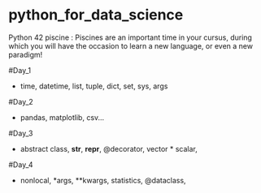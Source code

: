 # python_for_data_science
Python 42 piscine : Piscines are an important time in your cursus, during which you will have the occasion to learn a new language, or even a new paradigm!

#Day_1
- time, datetime, list, tuple, dict, set, sys, args

#Day_2
- pandas, matplotlib, csv...

#Day_3
- abstract class, __str__, __repr__, @decorator, vector * scalar, 

#Day_4
 - nonlocal, *args, **kwargs, statistics, @dataclass, 

